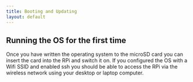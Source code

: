```yaml
---
title: Booting and Updating
layout: default
---
```


## Running the OS for the first time

Once you have written the operating system to the microSD card you can insert the card into 
the RPi and switch it on. If you configured the OS with a Wifi SSID and enabled ssh you 
should be able to access the RPi via the wireless network using your desktop or laptop computer.

